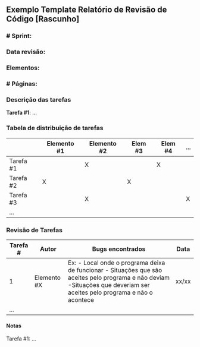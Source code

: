 ## Exemplo Template Relatório de Revisão de Código [Rascunho]

### # Sprint:

### Data revisão:

### Elementos:

### # Páginas:

### Descrição das tarefas

**Tarefa #1**: ...

### Tabela de distribuição de tarefas

|           | Elemento #1 | Elemento #2 | Elem #3 | Elem #4 | ...  |
| --------- | ----------- | ----------- | ------- | ------- | ---- |
| Tarefa #1 |             | X           |         | X       |      |
| Tarefa #2 | X           |             | X       |         |      |
| Tarefa #3 |             | X           |         |         | X    |
| ...       |             |             |         |         |      |

### Revisão de Tarefas

| Tarefa # | Autor       | Bugs encontrados                                             | Data  |
| -------- | ----------- | ------------------------------------------------------------ | ----- |
| 1        | Elemento #X | Ex: - Local onde o programa deixa de funcionar - Situações que são aceites pelo programa e não deviam -Situações que deveriam ser aceites pelo programa e não o acontece | xx/xx |
| ...      |             |                                                              |       |

#### Notas

Tarefa #1: ...
